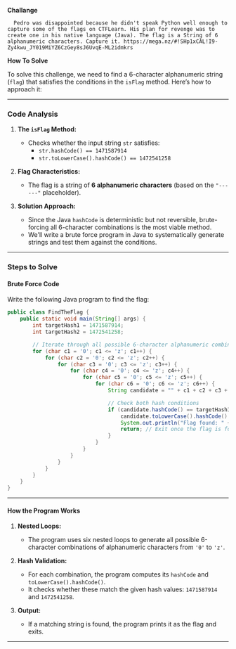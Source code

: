 **Challange** 

      Pedro was disappointed because he didn't speak Python well enough to capture some of the flags on CTFLearn. His plan for revenge was to create one in his native language (Java). The flag is a String of 6 alphanumeric characters. Capture it. https://mega.nz/#!SHp1xCAL!I9-Zy4kwu_JY019MiYZ6CzGey8sJ6UvqE-ML2idmkrs


**How To Solve**

To solve this challenge, we need to find a 6-character alphanumeric string (`flag`) that satisfies the conditions in the `isFlag` method. Here’s how to approach it:

---

### **Code Analysis**

1. **The `isFlag` Method:**
   - Checks whether the input string `str` satisfies:
     - `str.hashCode() == 1471587914`
     - `str.toLowerCase().hashCode() == 1472541258`

2. **Flag Characteristics:**
   - The flag is a string of **6 alphanumeric characters** (based on the `"------"` placeholder).

3. **Solution Approach:**
   - Since the Java `hashCode` is deterministic but not reversible, brute-forcing all 6-character combinations is the most viable method.
   - We'll write a brute force program in Java to systematically generate strings and test them against the conditions.

---

### **Steps to Solve**

#### **Brute Force Code**

Write the following Java program to find the flag:

```java
public class FindTheFlag {
    public static void main(String[] args) {
        int targetHash1 = 1471587914;
        int targetHash2 = 1472541258;

        // Iterate through all possible 6-character alphanumeric combinations
        for (char c1 = '0'; c1 <= 'z'; c1++) {
            for (char c2 = '0'; c2 <= 'z'; c2++) {
                for (char c3 = '0'; c3 <= 'z'; c3++) {
                    for (char c4 = '0'; c4 <= 'z'; c4++) {
                        for (char c5 = '0'; c5 <= 'z'; c5++) {
                            for (char c6 = '0'; c6 <= 'z'; c6++) {
                                String candidate = "" + c1 + c2 + c3 + c4 + c5 + c6;

                                // Check both hash conditions
                                if (candidate.hashCode() == targetHash1 &&
                                    candidate.toLowerCase().hashCode() == targetHash2) {
                                    System.out.println("Flag found: " + candidate);
                                    return; // Exit once the flag is found
                                }
                            }
                        }
                    }
                }
            }
        }
    }
}
```

---

#### **How the Program Works**

1. **Nested Loops:**
   - The program uses six nested loops to generate all possible 6-character combinations of alphanumeric characters from `'0'` to `'z'`.

2. **Hash Validation:**
   - For each combination, the program computes its `hashCode` and `toLowerCase().hashCode()`.
   - It checks whether these match the given hash values: `1471587914` and `1472541258`.

3. **Output:**
   - If a matching string is found, the program prints it as the flag and exits.

---
